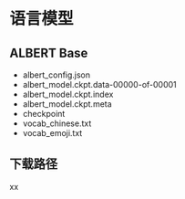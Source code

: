 # 语言模型

## ALBERT Base
- albert_config.json 
- albert_model.ckpt.data-00000-of-00001
- albert_model.ckpt.index
- albert_model.ckpt.meta
- checkpoint
- vocab_chinese.txt
- vocab_emoji.txt

## 下载路径
xx

